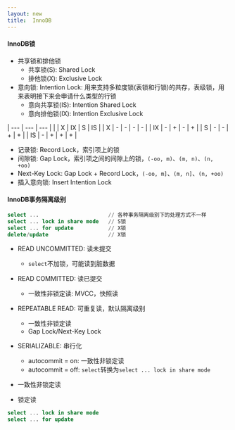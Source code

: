 ```yaml
---
layout: new
title:  InnoDB
---
```


#### InnoDB锁

* 共享锁和排他锁
    * 共享锁(S): Shared Lock
    * 排他锁(X): Exclusive Lock
* 意向锁: Intention Lock: 用来支持多粒度锁(表锁和行锁)的共存，表级锁，用来表明接下来会申请什么类型的行锁
    * 意向共享锁(IS): Intention Shared Lock
    * 意向排他锁(IX): Intention Exclusive Lock

| --- | --- | --- |
|    | X | IX | S | IS |
| X  | - | - | - | - |
| IX | - | + | - | + |
| S  | - | - | + | + |
| IS | - | + | + | + |

* 记录锁: Record Lock，索引项上的锁
* 间隙锁: Gap Lock，索引项之间的间隙上的锁，`(-oo, m)`、`(m, n)`、`(n, +oo)`
* Next-Key Lock: Gap Lock + Record Lock，`(-oo, m]`、`(m, n]`、`(n, +oo)`
* 插入意向锁: Insert Intention Lock

#### InnoDB事务隔离级别

```sql
select ...                      // 各种事务隔离级别下的处理方式不一样
select ... lock in share mode   // S锁
select ... for update           // X锁
delete/update                   // X锁
```

* READ UNCOMMITTED: 读未提交
    * `select`不加锁，可能读到脏数据
* READ COMMITTED: 读已提交
    * 一致性非锁定读: MVCC，快照读
* REPEATABLE READ: 可重复读，默认隔离级别
    * 一致性非锁定读
    * Gap Lock/Next-Key Lock
* SERIALIZABLE: 串行化
    * autocommit = on: 一致性非锁定读
    * autocommit = off: `select`转换为`select ... lock in share mode`

* 一致性非锁定读
* 锁定读

```sql
select ... lock in share mode
select ... for update
```
